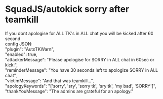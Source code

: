 # SquadJS/autokick sorry after teamkill
 If you dont apologise for ALL TK's in ALL chat you will be kicked after 60 second  
 config JSON:  
 "plugin": "AutoTKWarn",  
 "enabled": true,  
 "attackerMessage": "Please apologise for SORRY in ALL chat in 60sec or kick!",  
 "reminderMessage": "You have 30 seconds left to apologize SORRY in ALL chat",  
 "victimMessage": "And that was teamkill...",  
 "apologyKeywords": "['sorry', 'sry', 'sorry tk', 'sry tk', 'my bad', 'SORRY']",  
 "thankYouMessage": "The admins are grateful for an apology."   

